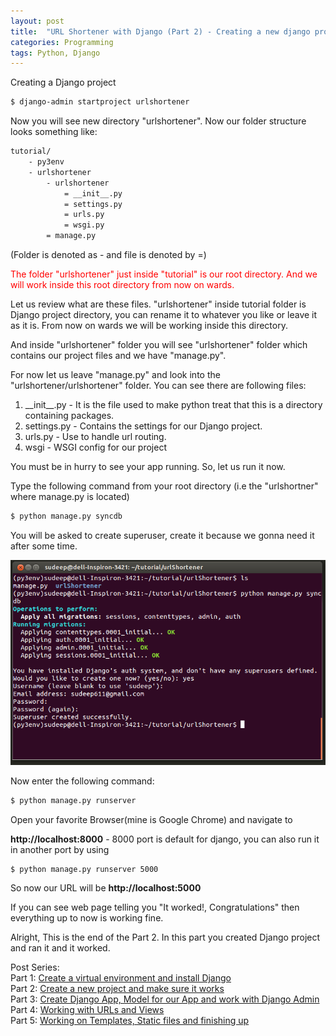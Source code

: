 ```yaml
---
layout: post
title:  "URL Shortener with Django (Part 2) - Creating a new django project"
categories: Programming
tags: Python, Django
---
```

Creating a Django project

```bash
$ django-admin startproject urlshortener
```

Now you will see new directory "urlshortener". Now our folder structure looks something like:

```bash
tutorial/
    - py3env
    - urlshortener
        - urlshortener
            = __init__.py
            = settings.py
            = urls.py
            = wsgi.py
        = manage.py
```

(Folder is denoted as - and file is denoted by =)

<span style="color: #ff0000;">The folder "urlshortener" just inside "tutorial" is our root directory. And we will work inside this root directory from now on wards.</span>

Let us review what are these files. "urlshortener" inside tutorial folder is Django project directory, you can rename it to whatever you like or leave it as it is. From now on wards we will be working inside this directory.

And inside "urlshortener" folder you will see "urlshortener" folder which contains our project files and we have "manage.py".

For now let us leave "manage.py" and look into the "urlshortener/urlshortener" folder. You can see there are following files:
<ol>
 	<li>__init__.py - It is the file used to make python treat that this is a directory containing packages.</li>
 	<li>settings.py - Contains the settings for our Django project.</li>
 	<li>urls.py - Use to handle url routing.</li>
 	<li>wsgi - WSGI config for our project</li>
</ol>
You must be in hurry to see your app running. So, let us run it now.

Type the following command from your root directory (i.e the "urlshortner" where manage.py is located)

```bash
$ python manage.py syncdb
```

You will be asked to create superuser, create it because we gonna need it after some time.

![python django syncdb](/assets/post-images/2015/python_django_syncdb.png)

Now enter the following command:

```bash
$ python manage.py runserver
```

Open your favorite Browser(mine is Google Chrome) and navigate to

<b>http://localhost:8000</b> - 8000 port is default for django, you can also run it in another port by using

```bash
$ python manage.py runserver 5000
```

So now our URL will be <b>http://localhost:5000</b>

If you can see web page telling you "It worked!, Congratulations" then everything up to now is working fine.

Alright, This is the end of the Part 2. In this part you created Django project and ran it and it worked.

Post Series: <br/>
Part 1: [Create a virtual environment and install Django](https://sudeepacharya.com.np/blog/2015/01/11/urlshortener-with-django-create-virtual-environment-install-django/)<br/>
Part 2: [Create a new project and make sure it works](https://sudeepacharya.com.np/blog/2015/01/12/urlshortener-with-django-creating-new-django-project/)<br/>
Part 3: [Create Django App, Model for our App and work with Django Admin](https://sudeepacharya.com.np/blog/2015/01/13/urlshortener-with-django-creating-app-model/)<br/>
Part 4: [Working with URLs and Views](https://sudeepacharya.com.np/blog/2015/01/14/urlshortener-with-django-urls-and-views/)<br/>
Part 5: [Working on Templates, Static files and finishing up](https://sudeepacharya.com.np/blog/2015/01/15/urlshortener-with-django-working-with-templates/)<br/>
